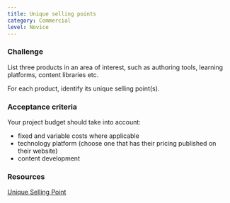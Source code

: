 ```yaml
---
title: Unique selling points
category: Commercial
level: Novice
---
```

### Challenge

List three products in an area of interest, such as authoring tools, learning platforms, content libraries etc.

For each product, identify its unique selling point(s).

### Acceptance criteria

Your project budget should take into account:

- fixed and variable costs where applicable
- technology platform (choose one that has their pricing published on their website)
- content development

### Resources

[Unique Selling Point](https://en.wikipedia.org/wiki/Unique_selling_proposition)